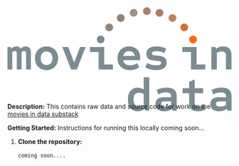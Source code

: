 <div style="width: 430; height: 200px;">
  <img src="assets/logo_alt.png" alt="mid_logo">
</div>

**Description:**
This contains raw data and source code for work on the [movies in data substack](https://moviesindata.substack.com/)

**Getting Started:**
Instructions for running this locally coming soon...

1. **Clone the repository:**
   ```bash
   coming soon....